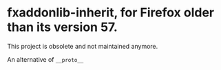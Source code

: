 fxaddonlib-inherit, for Firefox older than its version 57.
==================

This project is obsolete and not maintained anymore.

An alternative of `__proto__`
